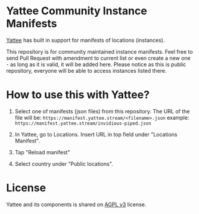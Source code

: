 # Yattee Community Instance Manifests

[Yattee](https://github.com/yattee/yattee) has built in support for manifests of locations (instances).

This repository is for community maintained instance manifests. Feel free to send Pull Request with amendment to current list or even create a new one - as long as it is valid, it will be added here. Please notice as this is public repository, everyone will be able to access instances listed there.

# How to use this with Yattee?

1. Select one of manifests (json files) from this repository.
The URL of the file will be:
`https://manifest.yattee.stream/<filename>.json`
example:
`https://manifest.yattee.stream/invidious-piped.json`

2. In Yattee, go to Locations. Insert URL in top field under "Locations Manifest".
3. Tap "Reload manifest"
4. Select country under "Public locations".

# License

Yattee and its components is shared on [AGPL v3](https://www.gnu.org/licenses/agpl-3.0.en.html) license.
